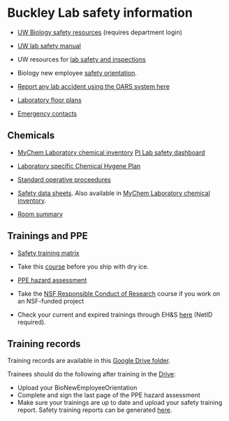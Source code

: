 # Buckley Lab safety information
* [UW Biology safety resources](https://www.biology.washington.edu/admin-gateway/departmental/safety) (requires department login)

* [UW lab safety manual](http://www.ehs.washington.edu/manuals/lsm/index.shtm)

* UW resources for [lab safety and inspections](https://www.ehs.washington.edu/research-lab/lab-safety-surveys-and-inspections)

* Biology new employee [safety orientation](http://www.biology.washington.edu/sites/default/files/pdf/safety/BioNewEmployeeOrientation.pdf).

* [Report any lab accident using the OARS system here](https://www.ehs.washington.edu/workplace/incident-reporting)

* [Laboratory floor plans](https://github.com/HuckleyLab/safety/blob/main/BuckleyFloorPlan.pdf)

* [Emergency contacts](https://github.com/HuckleyLab/safety/blob/main/BuckleyLab-emergency-information.pdf)

## Chemicals
* [MyChem Laboratory chemical inventory](https://mychem.ehs.washington.edu/) [PI Lab safety dashboard](https://labsurvey.ehs.washington.edu/pi/)

* [Laboratory specific Chemical Hygene Plan](https://github.com/HuckleyLab/safety/blob/main/Laboratory-SpecificCHP_Buckley.pdf)

* [Standard operative proceedures](https://github.com/HuckleyLab/safety/tree/main/sops)

* [Safety data sheets](https://github.com/HuckleyLab/safety/tree/main/sds). Also available in [MyChem Laboratory chemical inventory](https://mychem.ehs.washington.edu/).

* [Room summary](https://github.com/HuckleyLab/safety/blob/main/RoomSummary.pdf)

## Trainings and PPE
* [Safety training matrix](https://github.com/HuckleyLab/safety/blob/main/ehslabsafetytrainmatrix_Buckley.pdf)

* Take this [course](https://www.ehs.washington.edu/training/shipping-dry-ice-non-dangerous-goods-or-exempt-patient-specimens-online) before you ship with dry ice.

* [PPE hazard assessment](https://github.com/HuckleyLab/safety/blob/main/PPE-hazard-assessment_Buckley.pdf)

* Take the [NSF Responsible Conduct of Research](https://www.washington.edu/research/compliance/responsible-conduct-of-research-rcrtraining/rcr-training-instructions/) course if you work on an NSF-funded project

* Check your current and expired trainings through EH&S [here](https://training.ehs.washington.edu/mytraining/index.php) (NetID required).

## Training records
Training records are available in this [Google Drive folder](https://drive.google.com/drive/folders/1Hfr-_HthjSKLm_6vKEbUimcoZEklHs4y?usp=sharing). 

Trainees should do the following after training in the [Drive](https://drive.google.com/drive/folders/1Hfr-_HthjSKLm_6vKEbUimcoZEklHs4y?usp=sharing):
* Upload your BioNewEmployeeOrientation
* Complete and sign the last page of the PPE hazard assessment
* Make sure your trainings are up to date and upload your safety training report. Safety training reports can be generated [here](https://training.ehs.washington.edu/mytraining/).

